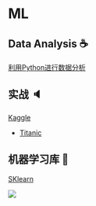 # ML
## Data Analysis :coffee:
[利用Python进行数据分析](https://github.com/billreus/ML/tree/master/Data%20Analysis)

## 实战 :speaker:
[Kaggle](https://github.com/billreus/ML/tree/master/Kaggle)
 * [Titanic](https://github.com/billreus/ML/tree/master/Kaggle/Titanic)

## 机器学习库 :flags: 
[SKlearn](https://github.com/billreus/ML/tree/master/SKlearn)

![](http://latex.codecogs.com/gif.latex?\\frac{1}{1+sin(x)})
